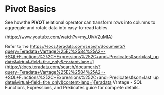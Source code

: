 # Pivot Basics

See how the **PIVOT** relational operator can transform rows into columns to aggregate and rotate data into easy-to-read tables. 

(https://www.youtube.com/watch?v=my_UMVZuMIA)

Refer to the 
[https://docs.teradata.com/search/documents?query=Teradata+Vantage%25E2%2584%25A2+-+SQL+Functions%252C+Expressions%252C+and+Predicates&sort=last_update&virtual-field=title_only&content-lang=](https://docs.teradata.com/search/documents?query=Teradata+Vantage%25E2%2584%25A2+-+SQL+Functions%252C+Expressions%252C+and+Predicates&sort=last_update&virtual-field=title_only&content-lang=)Teradata Vantage - SQL Functions, Expressions, and Predicates guide for complete details.